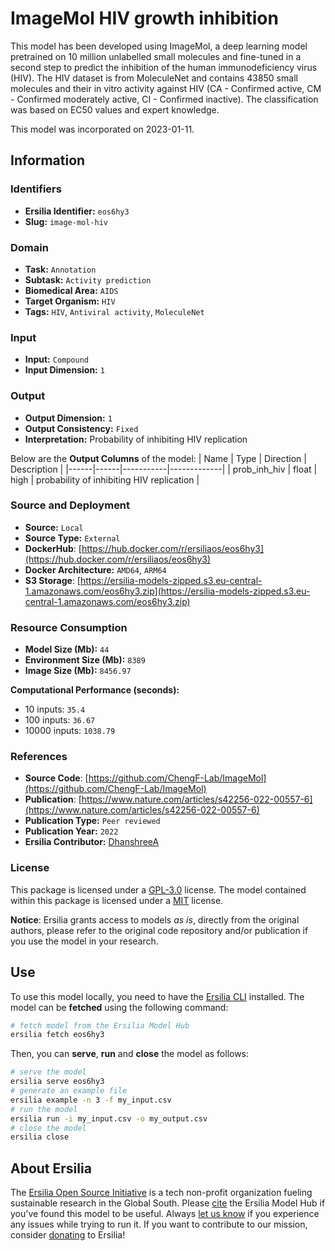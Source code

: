 # ImageMol HIV growth inhibition

This model has been developed using ImageMol, a deep learning model pretrained on 10 million unlabelled small molecules and fine-tuned in a second step to predict the inhibition of the human immunodeficiency virus (HIV). The HIV dataset is from MoleculeNet and contains 43850 small molecules and their in vitro activity against HIV (CA - Confirmed active, CM - Confirmed moderately active, CI - Confirmed inactive). The classification was based on EC50 values and expert knowledge.

This model was incorporated on 2023-01-11.

## Information
### Identifiers
- **Ersilia Identifier:** `eos6hy3`
- **Slug:** `image-mol-hiv`

### Domain
- **Task:** `Annotation`
- **Subtask:** `Activity prediction`
- **Biomedical Area:** `AIDS`
- **Target Organism:** `HIV`
- **Tags:** `HIV`, `Antiviral activity`, `MoleculeNet`

### Input
- **Input:** `Compound`
- **Input Dimension:** `1`

### Output
- **Output Dimension:** `1`
- **Output Consistency:** `Fixed`
- **Interpretation:** Probability of inhibiting HIV replication

Below are the **Output Columns** of the model:
| Name | Type | Direction | Description |
|------|------|-----------|-------------|
| prob_inh_hiv | float | high | probability of inhibiting HIV replication |


### Source and Deployment
- **Source:** `Local`
- **Source Type:** `External`
- **DockerHub**: [https://hub.docker.com/r/ersiliaos/eos6hy3](https://hub.docker.com/r/ersiliaos/eos6hy3)
- **Docker Architecture:** `AMD64`, `ARM64`
- **S3 Storage**: [https://ersilia-models-zipped.s3.eu-central-1.amazonaws.com/eos6hy3.zip](https://ersilia-models-zipped.s3.eu-central-1.amazonaws.com/eos6hy3.zip)

### Resource Consumption
- **Model Size (Mb):** `44`
- **Environment Size (Mb):** `8389`
- **Image Size (Mb):** `8456.97`

**Computational Performance (seconds):**
- 10 inputs: `35.4`
- 100 inputs: `36.67`
- 10000 inputs: `1038.79`

### References
- **Source Code**: [https://github.com/ChengF-Lab/ImageMol](https://github.com/ChengF-Lab/ImageMol)
- **Publication**: [https://www.nature.com/articles/s42256-022-00557-6](https://www.nature.com/articles/s42256-022-00557-6)
- **Publication Type:** `Peer reviewed`
- **Publication Year:** `2022`
- **Ersilia Contributor:** [DhanshreeA](https://github.com/DhanshreeA)

### License
This package is licensed under a [GPL-3.0](https://github.com/ersilia-os/ersilia/blob/master/LICENSE) license. The model contained within this package is licensed under a [MIT](LICENSE) license.

**Notice**: Ersilia grants access to models _as is_, directly from the original authors, please refer to the original code repository and/or publication if you use the model in your research.


## Use
To use this model locally, you need to have the [Ersilia CLI](https://github.com/ersilia-os/ersilia) installed.
The model can be **fetched** using the following command:
```bash
# fetch model from the Ersilia Model Hub
ersilia fetch eos6hy3
```
Then, you can **serve**, **run** and **close** the model as follows:
```bash
# serve the model
ersilia serve eos6hy3
# generate an example file
ersilia example -n 3 -f my_input.csv
# run the model
ersilia run -i my_input.csv -o my_output.csv
# close the model
ersilia close
```

## About Ersilia
The [Ersilia Open Source Initiative](https://ersilia.io) is a tech non-profit organization fueling sustainable research in the Global South.
Please [cite](https://github.com/ersilia-os/ersilia/blob/master/CITATION.cff) the Ersilia Model Hub if you've found this model to be useful. Always [let us know](https://github.com/ersilia-os/ersilia/issues) if you experience any issues while trying to run it.
If you want to contribute to our mission, consider [donating](https://www.ersilia.io/donate) to Ersilia!

